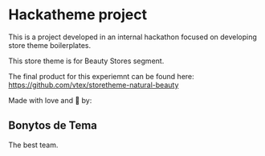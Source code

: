 # Hackatheme project
This is a project developed in an internal hackathon focused on developing store theme boilerplates.

This store theme is for Beauty Stores segment.

The final product for this experiemnt can be found here:
https://github.com/vtex/storetheme-natural-beauty

Made with love and 🥑 by:
## Bonytos de Tema
The best team.
